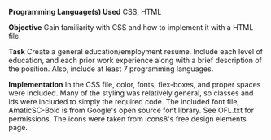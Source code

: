 **Programming Language(s) Used**
CSS, HTML

**Objective** 
Gain familiarity with CSS and how to implement it with a HTML file. 

**Task**
Create a general education/employment resume. Include each level of education, and each prior work experience along with a brief description of the position. Also, include at least 7 programming languages. 


**Implementation**
In the CSS file, color, fonts, flex-boxes, and proper spaces were included. Many of the styling was relatively general, so classes and ids were included to simply the required code. The included font file, AmaticSC-Bold is from Google's open source font library. See OFL.txt for permissions. The icons were taken from Icons8's free design elements page. 
